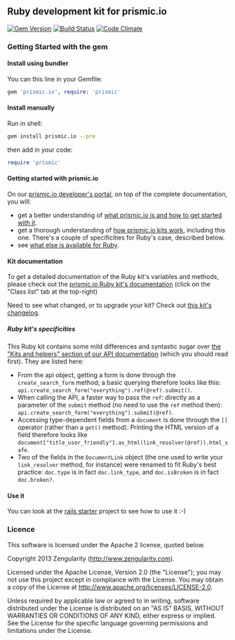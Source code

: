 ## Ruby development kit for prismic.io

[![Gem Version](https://badge.fury.io/rb/prismic.io.png)](http://badge.fury.io/rb/prismic.io)
[![Build Status](https://api.travis-ci.org/prismicio/ruby-kit.png)](https://travis-ci.org/prismicio/ruby-kit)
[![Code Climate](https://codeclimate.com/github/prismicio/ruby-kit.png)](https://codeclimate.com/github/prismicio/ruby-kit)

### Getting Started with the gem

#### Install using bundler

You can this line in your Gemfile:

```ruby
gem 'prismic.io', require: 'prismic'
```

#### Install manually

Run in shell:

```sh
gem install prismic.io --pre
```

then add in your code:

```ruby
require 'prismic'
```

#### Getting started with prismic.io

On our [prismic.io developer's portal](https://developers.prismic.io/), on top of the complete documentation, you will:
 * get a better understanding of [what prismic.io is and how to get started with it](https://developers.prismic.io/documentation/UjBaQsuvzdIHvE4D/getting-started).
 * get a thorough understanding of [how prismic.io kits work](https://developers.prismic.io/documentation/UjBe8bGIJ3EKtgBZ/api-documentation#kits-and-helpers), including this one. There's a couple of specificities for Ruby's case, described below.
 * see [what else is available for Ruby](https://developers.prismic.io/technologies/UjBh6MuvzeMJvE4m/ruby).

#### Kit documentation

To get a detailed documentation of the Ruby kit's variables and methods, please check out the [prismic.io Ruby kit's documentation](http://prismicio.github.io/ruby-kit/) (click on the "Class list" tab at the top-right)

Need to see what changed, or to upgrade your kit? Check out [this kit's changelog](changelog.md).

##### Ruby kit's specificities

This Ruby kit contains some mild differences and syntastic sugar over [the "Kits and helpers" section of our API documentation](https://developers.prismic.io/documentation/UjBe8bGIJ3EKtgBZ/api-documentation#kits-and-helpers) (which you should read first). They are listed here:
 * From the api object, getting a form is done through the `create_search_form` method; a basic querying therefore looks like this: `api.create_search_form("everything").ref(@ref).submit()`.
 * When calling the API, a faster way to pass the `ref`: directly as a parameter of the `submit` method (no need to use the `ref` method then): `api.create_search_form("everything").submit(@ref)`.
 * Accessing type-dependent fields from a `document` is done through the `[]` operator (rather than a `get()` method). Printing the HTML version of a field therefore looks like `document["title_user_friendly"].as_html(link_resolver(@ref)).html_safe`.
 * Two of the fields in the `DocumentLink` object (the one used to write your `link_resolver` method, for instance) were renamed to fit Ruby's best practice: `doc.type` is in fact `doc.link_type`, and `doc.isBroken` is in fact `doc.broken?`.

#### Use it

You can look at the [rails starter](https://github.com/prismicio/ruby-rails-starter) project to see how to use it :-)

### Licence

This software is licensed under the Apache 2 license, quoted below.

Copyright 2013 Zengularity (http://www.zengularity.com).

Licensed under the Apache License, Version 2.0 (the "License"); you may not use this project except in compliance with the License. You may obtain a copy of the License at http://www.apache.org/licenses/LICENSE-2.0.

Unless required by applicable law or agreed to in writing, software distributed under the License is distributed on an "AS IS" BASIS, WITHOUT WARRANTIES OR CONDITIONS OF ANY KIND, either express or implied. See the License for the specific language governing permissions and limitations under the License.
